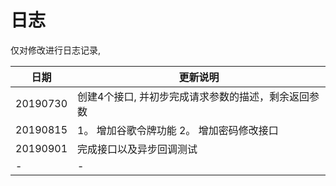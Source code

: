 # 日志

仅对修改进行日志记录,

|日期 |更新说明|
| ---------------- | ------------------------ |
|20190730|创建4个接口, 并初步完成请求参数的描述，剩余返回参数|
|20190815|1。 增加谷歌令牌功能 2。 增加密码修改接口|
|20190901|完成接口以及异步回调测试|
|-|-|



